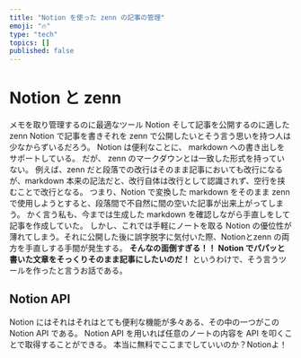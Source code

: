 ```yaml
---
title: "Notion を使った zenn の記事の管理"
emoji: "🔥"
type: "tech"
topics: []
published: false
---
```


# Notion と zenn

メモを取り管理するのに最適なツール Notion 
そして記事を公開するのに適した zenn
Notion で記事を書きそれを zenn で公開したいとそう言う思いを持つ人は少なからずいるだろう。
Notion は便利なことに、 markdown への書き出しをサポートしている。
だが、 zenn のマークダウンとは一致した形式を持っていない。
例えば、zenn だと段落での改行はそのまま記事においても改行になるが、markdown 本来の記法だと、改行自体は改行として認識されず、空行を挟むことで改行となる。
つまり、Notion で変換した markdown をそのまま zenn で使用しようとすると、段落間で不自然に間の空いた記事が出来上がってしまう。
かく言う私も、今までは生成した markdown を確認しながら手直しをして記事を作成していた。
しかし、これでは手軽にノートを取る Notion の優位性が薄れてしまう。それに公開した後に誤字脱字に気付いた際、Notionとzenn の両方を手直しする手間が発生する。
**そんなの面倒すぎる！！**
**Notion  でパパッと書いた文章をそっくりそのまま記事にしたいのだ！**
というわけで、そう言うツールを作ったと言うお話である。

## Notion API

Notion にはそれはそれはとても便利な機能が多々ある、その中の一つがこの Notion API である。
Notion API を用いれば任意のノートの内容を API を叩くことで取得することができる。
本当に無料でここまでしていいのか？Notionよ！
